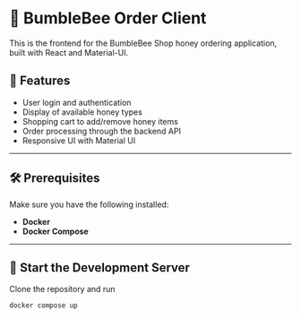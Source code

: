 # 🐝 BumbleBee Order Client

This is the frontend for the BumbleBee Shop honey ordering application, built with React and Material-UI.

## 🚀 Features
- User login and authentication
- Display of available honey types
- Shopping cart to add/remove honey items
- Order processing through the backend API
- Responsive UI with Material UI

---

## 🛠️ Prerequisites
Make sure you have the following installed:
- **Docker**
- **Docker Compose**

---

## 🚀 Start the Development Server
Clone the repository and run 
```sh
docker compose up
```
